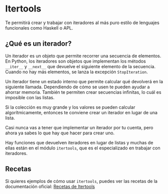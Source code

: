 # Itertools

Te permitirá crear y trabajar con iteradores al más puro estilo de lenguajes funcionales como Haskell o APL.

## ¿Qué es un iterador?

Un iterador es un objeto que permite recorrer una secuencia de elementos. En Python, los iteradores son objetos que implementan los métodos `__iter__` y `__next__` que devuelve el siguiente elemento de la secuencia. Cuando no hay más elementos, se lanza la excepción `StopIteration`.

Un iterador tiene un estado interno que permite calcular qué devolverá en la siguiente llamada. Dependiendo de cómo se usen te pueden ayudar a ahorrar memoria. También te permiten crear secuencias infinitas, lo cuál es imposible con las listas.

Si la colección es muy grande y los valores se pueden calcular algorítmicamente, entonces te conviene crear un iterador en lugar de una lista.

Casi nunca vas a tener que implementar un iterador por tu cuenta, pero ahora ya sabes lo que hay que hacer para crear uno.

Hay funciones que devuelven iteradores en lugar de listas y muchas de ellas están en el módulo `itertools`, que es el especializado en trabajar con iteradores.

## Recetas

Si quieres ejemplos de cómo usar `itertools`, puedes ver las recetas de la documentación oficial: [Recetas de Itertools](https://docs.python.org/3/library/itertools.html#itertools-recipes)
